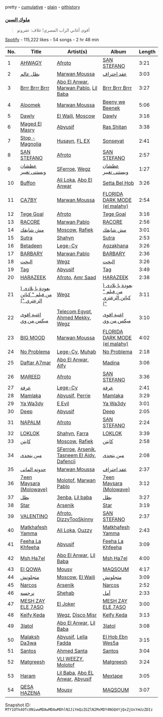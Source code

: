 pretty - [cumulative](/playlists/cumulative/37i9dQZF1DWZyonhntyFxW.md) - [plain](/playlists/plain/37i9dQZF1DWZyonhntyFxW) - [githistory](https://github.githistory.xyz/mackorone/spotify-playlist-archive/blob/main/playlists/plain/37i9dQZF1DWZyonhntyFxW)

### [ملوك السين](https://open.spotify.com/playlist/37i9dQZF1DWZyonhntyFxW)

> أقوى أغاني الراب المصري! غلاف: عفروتو

[Spotify](https://open.spotify.com/user/spotify) - 115,222 likes - 54 songs - 2 hr 48 min

| No. | Title | Artist(s) | Album | Length |
|---|---|---|---|---|
| 1 | [AHWAGY](https://open.spotify.com/track/37EWbHlj1GLBqC2pFT0XXh) | [Afroto](https://open.spotify.com/artist/7yBuSjd5Z3w7acodk51evR) | [SAN STEFANO](https://open.spotify.com/album/3CgLfVX8nK0jEZZMY3PHM1) | 3:21 |
| 2 | [بطل عالم](https://open.spotify.com/track/2E2ZmCeuHrHOECN01QhN0A) | [Marwan Moussa](https://open.spotify.com/artist/2BBnFUgIaLHqoRYPfshoPb) | [عقد احتراف](https://open.spotify.com/album/34cUR6XjHpwHswwPq7R9v1) | 3:03 |
| 3 | [Brrr Brrr Brrr](https://open.spotify.com/track/56toH670HEUhhOYEbubXYr) | [Abo El Anwar](https://open.spotify.com/artist/2H6XYL9D5Z3ErkxCD0gmD6), [Marwan Pablo](https://open.spotify.com/artist/56chSp36PsMhpQvUn1kdR3), [Lil Baba](https://open.spotify.com/artist/4TBJ8JSsEBYMJnxrtRheLc) | [Brrr Brrr Brrr](https://open.spotify.com/album/6jCUduTAISjBcTXtfiU0x3) | 3:27 |
| 4 | [Aloomek](https://open.spotify.com/track/4U7uW9KlqalDKu8ff9OyDm) | [Marwan Moussa](https://open.spotify.com/artist/2BBnFUgIaLHqoRYPfshoPb) | [Beeny we Beenek](https://open.spotify.com/album/198vpQGBG1ZBoLCpxR1Qvn) | 5:06 |
| 5 | [Dawly](https://open.spotify.com/track/74utdoJDUGLIMlrSS6jHlU) | [El Waili](https://open.spotify.com/artist/0OUma98suuyyJqFHtjX5oU), [Moscow](https://open.spotify.com/artist/1aaV82rahtjuwsjy76lv4z) | [Dawly](https://open.spotify.com/album/0Zksp8Cnz9HnEuLvGDmzGy) | 3:16 |
| 6 | [Maged El Masry](https://open.spotify.com/track/29AFznq7V8b5C5w5fAaQTx) | [Abyusif](https://open.spotify.com/artist/4o6vIkdmHiEXZOesrJj3KO) | [Ras Shitan](https://open.spotify.com/album/5xs1hPBH7vjLHf8UY7TxDY) | 3:38 |
| 7 | [Stop \- Magnolia](https://open.spotify.com/track/641KAqGlHS7CH0wCrhh0Ir) | [Husayn](https://open.spotify.com/artist/388NKDhzE7FJ40ODmOr7aI), [FL EX](https://open.spotify.com/artist/4rACOXTxSYqwgynYKJJpDX) | [Sonseyat](https://open.spotify.com/album/5tkqvkC0bmgC6qm1L46HpL) | 2:41 |
| 8 | [SAN STEFANO](https://open.spotify.com/track/2iFj2z7KNZjQfYZHVk02ZT) | [Afroto](https://open.spotify.com/artist/7yBuSjd5Z3w7acodk51evR) | [SAN STEFANO](https://open.spotify.com/album/0AkGcmpMk9Ctaa8LgigTT1) | 2:57 |
| 9 | [عطشان وبستنى تغيير](https://open.spotify.com/track/1rbwwRQqDe3hBAoFUqwpFu) | [SFerroe](https://open.spotify.com/artist/0NkhEuKRMwXkY1jItuMuaW), [Wegz](https://open.spotify.com/artist/4BKC2HOGEqtYz2Xbgp9N1q) | [عطشان وبستنى تغيير](https://open.spotify.com/album/7oT3KutU3W3hLFp1kHdSQ8) | 1:27 |
| 10 | [Buffon](https://open.spotify.com/track/1z80McM0pmXmdxxazZZW0S) | [Ali Loka](https://open.spotify.com/artist/2llLuXpn4BLMUltSxkkcJ1), [Abo El Anwar](https://open.spotify.com/artist/2H6XYL9D5Z3ErkxCD0gmD6) | [Setta Bel Hob](https://open.spotify.com/album/1HpTWXpf8aNEX2LQGnn2cu) | 3:26 |
| 11 | [CA7BY](https://open.spotify.com/track/199urTMSWFxpEFDhTJ5wwH) | [Marwan Moussa](https://open.spotify.com/artist/2BBnFUgIaLHqoRYPfshoPb) | [FLORIDA DARK MODE \(el malahy\)](https://open.spotify.com/album/1w7TpeUHdy1MammG1bmIxQ) | 2:54 |
| 12 | [Tege Goal](https://open.spotify.com/track/5ptN0LBbIyZrxP9RLAwq5N) | [Afroto](https://open.spotify.com/artist/7yBuSjd5Z3w7acodk51evR) | [Tege Goal](https://open.spotify.com/album/4b8EdoD1qXfDm5yOcuED90) | 3:16 |
| 13 | [RACORE](https://open.spotify.com/track/3JFB9ZJ8vZrKL8AJiRspLZ) | [Marwan Pablo](https://open.spotify.com/artist/56chSp36PsMhpQvUn1kdR3) | [RACORE](https://open.spotify.com/album/6JDXj7ECAHxWJ3kH3EqJ4q) | 2:56 |
| 14 | [مش شايفك](https://open.spotify.com/track/2PQ5vldtM9aQg5WpZ0Lmgl) | [Moscow](https://open.spotify.com/artist/1aaV82rahtjuwsjy76lv4z), [Rafiek](https://open.spotify.com/artist/1D90iksDoz0cmKnX8oAJoA) | [مش شايفك](https://open.spotify.com/album/3pxvDgUY0ydiEz56kOZlMg) | 3:01 |
| 15 | [Sutra](https://open.spotify.com/track/2cns6AtYN36k2N6T5zaXZD) | [Shahyn](https://open.spotify.com/artist/3SMvE0QyULRkKy2Y2FLbUG) | [Sutra](https://open.spotify.com/album/1leaz6N1vTWJ9kp2KBIAgZ) | 2:53 |
| 16 | [Betadeen](https://open.spotify.com/track/5SSh0fKEEkyaBGOhQG47AE) | [Lege\-Cy](https://open.spotify.com/artist/6FJeuwLBCX8VSTf6hp1Vc9) | [Agzakhana](https://open.spotify.com/album/1xXO29qVBNrs7NsagU8MPs) | 3:26 |
| 17 | [BARBARY](https://open.spotify.com/track/5NcTOxzo2WE20tFdtUhbAM) | [Marwan Pablo](https://open.spotify.com/artist/56chSp36PsMhpQvUn1kdR3) | [BARBARY](https://open.spotify.com/album/3RiX3QwpPvPEaBeLfRtvRR) | 2:36 |
| 18 | [البخت](https://open.spotify.com/track/5kdlxZ5skOYY3VK8RlfEIZ) | [Wegz](https://open.spotify.com/artist/4BKC2HOGEqtYz2Xbgp9N1q) | [البخت](https://open.spotify.com/album/5EvIl5WEwCtuWwQY66s5O5) | 3:26 |
| 19 | [Tag](https://open.spotify.com/track/27Fxvok5kB2BaWIpKIxiwz) | [Abyusif](https://open.spotify.com/artist/4o6vIkdmHiEXZOesrJj3KO) | [Tag](https://open.spotify.com/album/3U8toDaI9YJuSyw6rgoF9y) | 3:49 |
| 20 | [HARAZEEK](https://open.spotify.com/track/4KkZaDtLIuCiCUH6Zwy0rx) | [Afroto](https://open.spotify.com/artist/7yBuSjd5Z3w7acodk51evR), [Amr Saad](https://open.spotify.com/artist/1hrucExvTdqEfvm2NSjMzv) | [HARAZEEK](https://open.spotify.com/album/0CGER7nFUzj3GFGKK3UJD0) | 2:38 |
| 21 | [بعودة يا بلادى \( من فيلم " كباتن الزعتري "\)](https://open.spotify.com/track/5V0l4DBUYwNr8ETXqf1Yod) | [Wegz](https://open.spotify.com/artist/4BKC2HOGEqtYz2Xbgp9N1q) | [بعودة يا بلادى \( من فيلم " كباتن الزعتري "\)](https://open.spotify.com/album/5C60nNtSBoFoFjrb6hTuRy) | 3:11 |
| 22 | [اغنية اقوى ميكس من وي](https://open.spotify.com/track/53NXe3kkRKLOHetbquwSxt) | [Telecom Egypt](https://open.spotify.com/artist/1dIzfeZM7R7E6Wl9MedD9v), [Ahmed Mekky](https://open.spotify.com/artist/6Q0JYiqcSa28nT0KOQZtX6), [Wegz](https://open.spotify.com/artist/4BKC2HOGEqtYz2Xbgp9N1q) | [اغنية اقوى ميكس من وي](https://open.spotify.com/album/4kETJFrrqFJn9VO5EkcTLB) | 3:10 |
| 23 | [BIG MOOD](https://open.spotify.com/track/788ZucIemZrlzHQ6WGdhGY) | [Marwan Moussa](https://open.spotify.com/artist/2BBnFUgIaLHqoRYPfshoPb) | [FLORIDA DARK MODE \(el malahy\)](https://open.spotify.com/album/1w7TpeUHdy1MammG1bmIxQ) | 4:02 |
| 24 | [No Problema](https://open.spotify.com/track/3ULltzFiFkQO1ojly0zUh3) | [Lege\-Cy](https://open.spotify.com/artist/6FJeuwLBCX8VSTf6hp1Vc9), [Muhab](https://open.spotify.com/artist/3mUUUQDWnVlttF1yERxmPQ) | [No Problema](https://open.spotify.com/album/1LgemKfJ05vDyUePTOr1gv) | 2:18 |
| 25 | [Daftar A7mar](https://open.spotify.com/track/3Ezm9m5G9BnWNFeKDZ5WY3) | [Abo El Anwar](https://open.spotify.com/artist/2H6XYL9D5Z3ErkxCD0gmD6), [Alfy](https://open.spotify.com/artist/2LsOWfjooIMANdGBjtiMLz) | [Madina](https://open.spotify.com/album/5XLUPYK6v0Mbnu95pbh3Tp) | 3:06 |
| 26 | [MAREED](https://open.spotify.com/track/2Mv3lhZmdcCFjSWpMKf70i) | [Afroto](https://open.spotify.com/artist/7yBuSjd5Z3w7acodk51evR) | [SAN STEFANO](https://open.spotify.com/album/0AkGcmpMk9Ctaa8LgigTT1) | 3:36 |
| 27 | [عرفة](https://open.spotify.com/track/7cCBsINflnE3PKyvcN3bzX) | [Lege\-Cy](https://open.spotify.com/artist/6FJeuwLBCX8VSTf6hp1Vc9) | [عرفة](https://open.spotify.com/album/2k2HdZmpP4Y6lHFqVRa9w0) | 2:41 |
| 28 | [Mamlaka](https://open.spotify.com/track/56e1uYjeT4Ju4F44ZKM9ra) | [Abyusif](https://open.spotify.com/artist/4o6vIkdmHiEXZOesrJj3KO), [Perrie](https://open.spotify.com/artist/63S7oUGviUcivzyqrmiy78) | [Mamlaka](https://open.spotify.com/album/4onyPTXyL4H3qebKw8uLt0) | 3:29 |
| 29 | [Ya Wa3dy](https://open.spotify.com/track/6j88kr0UP2Fof1HzhKbCA9) | [E Evil](https://open.spotify.com/artist/4aNFPM0PGO7jyixDEmYfky) | [Ya Wa3dy](https://open.spotify.com/album/4I8Wyq7R75sBcFSIoqytZ7) | 3:01 |
| 30 | [Deep](https://open.spotify.com/track/58FNOZG0cfPdnnqTPdjirs) | [Abyusif](https://open.spotify.com/artist/4o6vIkdmHiEXZOesrJj3KO) | [Deep](https://open.spotify.com/album/7b9Om4YTB1qXMAzjcDtRbb) | 2:05 |
| 31 | [NAPALM](https://open.spotify.com/track/4EG5yjXnXCDcjBxOfKXNez) | [Afroto](https://open.spotify.com/artist/7yBuSjd5Z3w7acodk51evR) | [SAN STEFANO](https://open.spotify.com/album/0u5zDTS7Rj4xt7gocRJ8KO) | 2:24 |
| 32 | [LOKLOK](https://open.spotify.com/track/5nXheavFnyhPyQXdO0jL3u) | [Shahyn](https://open.spotify.com/artist/3SMvE0QyULRkKy2Y2FLbUG), [Farra](https://open.spotify.com/artist/4jaR2Xjm4FXiPM3JB1l0rT) | [LOKLOK](https://open.spotify.com/album/7rMduOQflk9P9TnxwRjs4X) | 3:39 |
| 33 | [كابتن](https://open.spotify.com/track/6dR03uJtlIIIfQsf6EuesI) | [Moscow](https://open.spotify.com/artist/1aaV82rahtjuwsjy76lv4z), [Rafiek](https://open.spotify.com/artist/1D90iksDoz0cmKnX8oAJoA) | [كابتن](https://open.spotify.com/album/04RBwKhmlQubyTNNu70Xx1) | 2:58 |
| 34 | [مين يتحدى](https://open.spotify.com/track/2wlvrcPdey3ZCr0KRfRV4T) | [SFerroe](https://open.spotify.com/artist/0NkhEuKRMwXkY1jItuMuaW), [Arsenik](https://open.spotify.com/artist/2temuX6O0rZk6lw9anAYoM), [Tasneem El Aidy](https://open.spotify.com/artist/6dGbgtd9AkqjuoKHiiGKBx), [Dafencii](https://open.spotify.com/artist/74GGob3vwZoZ5Cs16pd4KC) | [مين يتحدى](https://open.spotify.com/album/6Q7vMeBwuMCGCAQaryhsZm) | 2:08 |
| 35 | [حدوته المانى](https://open.spotify.com/track/1hpjMinSryyJGslYdF0cyy) | [Marwan Moussa](https://open.spotify.com/artist/2BBnFUgIaLHqoRYPfshoPb) | [عقد احتراف](https://open.spotify.com/album/34cUR6XjHpwHswwPq7R9v1) | 2:37 |
| 36 | [7een Maysara \(Molowave\)](https://open.spotify.com/track/3lp7tZy3eHmm7GVAzVY82W) | [Molotof](https://open.spotify.com/artist/57UiSuUcw9m0MV4bC2DukM), [Marwan Pablo](https://open.spotify.com/artist/56chSp36PsMhpQvUn1kdR3) | [7een Maysara \(Molowave\)](https://open.spotify.com/album/3Gy9HYNnuX51dSjLYHH6xN) | 3:12 |
| 37 | [بطل](https://open.spotify.com/track/3LxSKiIy0z4B9mEMHQZ77Q) | [3enba](https://open.spotify.com/artist/4U7K3Xm1CXe5FpBGYUcHUZ), [Lil baba](https://open.spotify.com/artist/3T8fVfMYRXW3RQNpxy80iw) | [بطل](https://open.spotify.com/album/49dHOMyPff9KOzBNbslOxX) | 3:27 |
| 38 | [Star](https://open.spotify.com/track/1jYpuALqMGpGhbFkPxU8no) | [Arsenik](https://open.spotify.com/artist/2temuX6O0rZk6lw9anAYoM) | [Star](https://open.spotify.com/album/5Q4Je1QV2U4aSOlNTYkdOf) | 3:19 |
| 39 | [VALENTINO](https://open.spotify.com/track/1Mtf8OuYCofl0H4p9HI6o7) | [Afroto](https://open.spotify.com/artist/7yBuSjd5Z3w7acodk51evR), [DizzyTooSkinny](https://open.spotify.com/artist/0QDlkRZ349RXtT5XcwcLRP) | [SAN STEFANO](https://open.spotify.com/album/0AkGcmpMk9Ctaa8LgigTT1) | 2:37 |
| 40 | [Matkhafesh Yamma](https://open.spotify.com/track/0johwiyFvPcTbM1miBvaUh) | [Ali Loka](https://open.spotify.com/artist/2llLuXpn4BLMUltSxkkcJ1), [Ouzzy](https://open.spotify.com/artist/1IRIol7Z2UlCtpj2MYuwU5) | [Matkhafesh Yamma](https://open.spotify.com/album/4r5fdLwRblr3wlbItBYJ75) | 2:43 |
| 41 | [Feeha La Khfeeha](https://open.spotify.com/track/5IadhJSL2h9WKI6ChfTTgj) | [Abyusif](https://open.spotify.com/artist/4o6vIkdmHiEXZOesrJj3KO) | [Feeha La Khfeeha](https://open.spotify.com/album/3bIEOYEgi9eKH6mXNosRsg) | 3:09 |
| 42 | [Msh Ha7el](https://open.spotify.com/track/225Xi790QAtTbuMfjW6fyR) | [Abo El Anwar](https://open.spotify.com/artist/2H6XYL9D5Z3ErkxCD0gmD6), [Lil Baba](https://open.spotify.com/artist/4TBJ8JSsEBYMJnxrtRheLc) | [Msh Ha7el](https://open.spotify.com/album/1wGtEA66lpU9sc4vPYx3oQ) | 4:00 |
| 43 | [El QOWA](https://open.spotify.com/track/0rzAtcL37WVll20dFCYTsj) | [Mousv](https://open.spotify.com/artist/6CGE1o9Swi1tAEa23wRTah) | [MAQSOUM](https://open.spotify.com/album/2EUryjmxx61L08ZLemdYxC) | 4:17 |
| 44 | [متجلونش](https://open.spotify.com/track/0PpZciRgZhn05B7vbXlh5p) | [Moscow](https://open.spotify.com/artist/1aaV82rahtjuwsjy76lv4z), [El Waili](https://open.spotify.com/artist/0PaVKXIWKsJancVULPtreG) | [متجلونش](https://open.spotify.com/album/7FJGKTt0Fi2Ht4B1ts4SrL) | 3:09 |
| 45 | [Narcos](https://open.spotify.com/track/3EVvQT3vvXiBHOQwbMJMEZ) | [Arsenik](https://open.spotify.com/artist/2temuX6O0rZk6lw9anAYoM) | [Narcos](https://open.spotify.com/album/6vXFlldjH89AZJ1uFWcAG5) | 2:52 |
| 46 | [نرجسه](https://open.spotify.com/track/0RpasZfuIcTzJURLIoQr8u) | [Shehab](https://open.spotify.com/artist/5764EiAfWT26wi1CdLcnwz) | [آمل](https://open.spotify.com/album/2kjRdr3nzgOGPPWQctC91A) | 2:33 |
| 47 | [MESH ZAY ELE 7ASO](https://open.spotify.com/track/7f9GYz8Hcb58pKxOddasNR) | [El Joker](https://open.spotify.com/artist/0CXSHigx5x1U6jMhrNJkm0) | [MESH ZAY ELE 7ASO](https://open.spotify.com/album/4FYA7i61BUnjbgfoVCLBnC) | 3:00 |
| 48 | [Keify Keda](https://open.spotify.com/track/3yWSjxKQMpa7hXcmVElZgX) | [Wegz](https://open.spotify.com/artist/4BKC2HOGEqtYz2Xbgp9N1q), [Disco Misr](https://open.spotify.com/artist/1HIaYLpcp8yyYRSQFP7vIi) | [Keify Keda](https://open.spotify.com/album/2bYcADdJfRTNcKfzPskfkq) | 3:13 |
| 49 | [3latol](https://open.spotify.com/track/3BW4QtHR5ExFrgD1YzcvCx) | [Abo El Anwar](https://open.spotify.com/artist/2H6XYL9D5Z3ErkxCD0gmD6), [Lil Baba](https://open.spotify.com/artist/4TBJ8JSsEBYMJnxrtRheLc) | [3latol](https://open.spotify.com/album/4dMol51wkB8izKa8Z9AlOx) | 3:08 |
| 50 | [Malaksh Da3wa](https://open.spotify.com/track/4RlYNdvL0xebVFp3YrxtSK) | [Abyusif](https://open.spotify.com/artist/4o6vIkdmHiEXZOesrJj3KO), [Lella Fadda](https://open.spotify.com/artist/2yV4zQzvNPMyHncf60u9sr) | [El Hob Ebn Wes5a](https://open.spotify.com/album/1ihjowlX2eqrd1SakZzqqu) | 3:15 |
| 51 | [Santos](https://open.spotify.com/track/0JOKHiIoVwxgYLE3Xi9azJ) | [Ahmed Santa](https://open.spotify.com/artist/2jRxGTrLGVw35yRsElgsXj) | [Santos](https://open.spotify.com/album/0kEbWvFpD1zQDvm4b6aEwb) | 3:04 |
| 52 | [Matgreesh](https://open.spotify.com/track/3RKzFNbYS8iiBGJCrfbVbb) | [VLI WEEZY](https://open.spotify.com/artist/3Iw5H9JOZLZR2Hk8viWF4i), [Molotof](https://open.spotify.com/artist/57UiSuUcw9m0MV4bC2DukM) | [Matgreesh](https://open.spotify.com/album/0ChMqRWMDlD6RVyl1EOguu) | 3:24 |
| 53 | [Haram](https://open.spotify.com/track/7qFJ6AZ2sxHP2YTzaI71mh) | [Lil Baba](https://open.spotify.com/artist/0BoBtCqcbWMR0aa64eUuUa), [Abo EL Anwar](https://open.spotify.com/artist/2SGKZx9TN8xmObKgFyjK4t), [Abyusif](https://open.spotify.com/artist/4o6vIkdmHiEXZOesrJj3KO) | [Mextape](https://open.spotify.com/album/52X9QBMjLUbdIOLzOyvTKC) | 3:05 |
| 54 | [QESA HAZENA](https://open.spotify.com/track/2mBLOKrLsZbVfFKWjKadqe) | [Mousv](https://open.spotify.com/artist/6CGE1o9Swi1tAEa23wRTah) | [MAQSOUM](https://open.spotify.com/album/2EUryjmxx61L08ZLemdYxC) | 3:07 |

Snapshot ID: `MTY1OTk4OTc0NiwwMDAwMDAwMDhlN2JiYmQzZGZlN2MxMDY4NGQ4YjQxZjUxYmUzZDIz`
